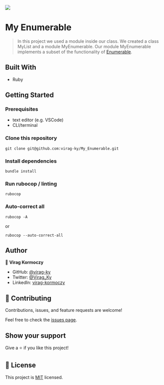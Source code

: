 ![](https://img.shields.io/badge/Microverse-blueviolet)

# My Enumerable

> In this project we used a module inside our class. We created a class MyList and a module MyEnumerable. Our module MyEnumerable implements a subset of the functionality of [Enumerable](https://ruby-doc.org/core-3.0.0/Enumerable.html).

## Built With

- Ruby

## Getting Started

### Prerequisites

- text editor (e.g. VSCode)
- CLI/terminal

### Clone this repository

```
git clone git@github.com:virag-ky/My_Enumerable.git
```

### Install dependencies

```
bundle install
```

### Run rubocop / linting

```
rubocop
```

### Auto-correct all

```
rubocop -A
```

or

```
rubocop --auto-correct-all
```

## Author

👤 **Virag Kormoczy**

- GitHub: [@virag-ky](https://github.com/virag-ky)
- Twitter: [@Virag_Ky](https://twitter.com/Virag_Ky)
- LinkedIn: [virag-kormoczy](https://linkedin.com/in/virag-kormoczy)

## 🤝 Contributing

Contributions, issues, and feature requests are welcome!

Feel free to check the [issues page](../../issues/).

## Show your support

Give a ⭐️ if you like this project!

## 📝 License

This project is [MIT](./MIT.md) licensed.
